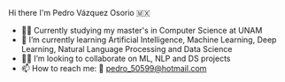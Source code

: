 Hi there I'm Pedro Vázquez Osorio 🇲🇽

- 👨‍🎓 Currently studying my master's in Computer Science at UNAM
- 🌱 I’m currently learning Artificial Intelligence, Machine Learning, Deep Learning, Natural Language Processing and Data Science
- 🤜🤛 I’m looking to collaborate on ML, NLP and DS projects
- 📫 How to reach me: 📧 pedro_50599@hotmail.com

